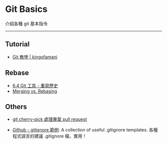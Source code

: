 # Git Basics

介紹各種 git 基本指令

---

## Tutorial
- [Git 教學 | kingofamani](http://kingofamani.gitbooks.io/git-teach/content/)


## Rebase

- [6.4 Git 工具 - 重寫歷史](http://git-scm.com/book/zh-tw/v1/Git-%E5%B7%A5%E5%85%B7-%E9%87%8D%E5%AF%AB%E6%AD%B7%E5%8F%B2)
- [Merging vs. Rebasing](https://www.atlassian.com/git/tutorials/merging-vs-rebasing/)

## Others

- [git cherry-pick 處理專案 pull request](http://blog.wu-boy.com/2011/08/git-cherry-pick-%E8%99%95%E7%90%86%E5%B0%88%E6%A1%88-pull-request/)

- [Github - gitignore 範例](https://github.com/github/gitignore): A collection of useful .gitignore templates. 各種程式語言的建議 .gitignore 檔，實用！
